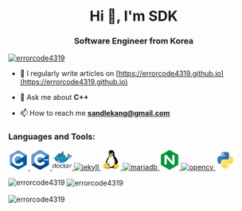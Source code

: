 <h1 align="center">Hi 👋, I'm SDK</h1>
<h3 align="center">Software Engineer from Korea</h3>

<!--<p align="left"> <img src="https://komarev.com/ghpvc/?username=errorcode4319&label=Profile%20views&color=0e75b6&style=flat" alt="errorcode4319" /> </p>-->
<!--<a align="left" href="https://hits.seeyoufarm.com"><img src="https://hits.seeyoufarm.com/api/count/incr/badge.svg?url=https%3A%2F%2Fgithub.com%2Ferrorcode4319%2Fhit-counter&count_bg=%230095FF&title_bg=%23555555&icon=&icon_color=%23E7E7E7&title=Profile+Views&edge_flat=false"/></a>-->

<p align="left"> <a href="https://github.com/ryo-ma/github-profile-trophy"><img src="https://github-profile-trophy.vercel.app/?username=errorcode4319" alt="errorcode4319" /></a> </p>

- 📝 I regularly write articles on [https://errorcode4319.github.io](https://errorcode4319.github.io)

- 💬 Ask me about **C++**

- 📫 How to reach me **sandlekang@gmail.com**


<h3 align="left">Languages and Tools:</h3>
<p align="left"> <a href="https://www.cprogramming.com/" target="_blank" rel="noreferrer"> <img src="https://raw.githubusercontent.com/devicons/devicon/master/icons/c/c-original.svg" alt="c" width="40" height="40"/> </a> <a href="https://www.w3schools.com/cpp/" target="_blank" rel="noreferrer"> <img src="https://raw.githubusercontent.com/devicons/devicon/master/icons/cplusplus/cplusplus-original.svg" alt="cplusplus" width="40" height="40"/> </a> <a href="https://www.docker.com/" target="_blank" rel="noreferrer"> <img src="https://raw.githubusercontent.com/devicons/devicon/master/icons/docker/docker-original-wordmark.svg" alt="docker" width="40" height="40"/> </a> <a href="https://jekyllrb.com/" target="_blank" rel="noreferrer"> <img src="https://www.vectorlogo.zone/logos/jekyllrb/jekyllrb-icon.svg" alt="jekyll" width="40" height="40"/> </a> <a href="https://www.linux.org/" target="_blank" rel="noreferrer"> <img src="https://raw.githubusercontent.com/devicons/devicon/master/icons/linux/linux-original.svg" alt="linux" width="40" height="40"/> </a> <a href="https://mariadb.org/" target="_blank" rel="noreferrer"> <img src="https://www.vectorlogo.zone/logos/mariadb/mariadb-icon.svg" alt="mariadb" width="40" height="40"/> </a> <a href="https://www.nginx.com" target="_blank" rel="noreferrer"> <img src="https://raw.githubusercontent.com/devicons/devicon/master/icons/nginx/nginx-original.svg" alt="nginx" width="40" height="40"/> </a> <a href="https://opencv.org/" target="_blank" rel="noreferrer"> <img src="https://www.vectorlogo.zone/logos/opencv/opencv-icon.svg" alt="opencv" width="40" height="40"/> </a> <a href="https://www.python.org" target="_blank" rel="noreferrer"> <img src="https://raw.githubusercontent.com/devicons/devicon/master/icons/python/python-original.svg" alt="python" width="40" height="40"/> </a> </p>

<p><img align="left" src="https://github-readme-stats.vercel.app/api/top-langs?username=errorcode4319&show_icons=true&locale=en&layout=compact" alt="errorcode4319" /></p>

<p>&nbsp;<img align="center" src="https://github-readme-stats.vercel.app/api?username=errorcode4319&show_icons=true&locale=en" alt="errorcode4319" /></p>

<p><img align="center" src="https://github-readme-streak-stats.herokuapp.com/?user=errorcode4319&" alt="errorcode4319" /></p>
